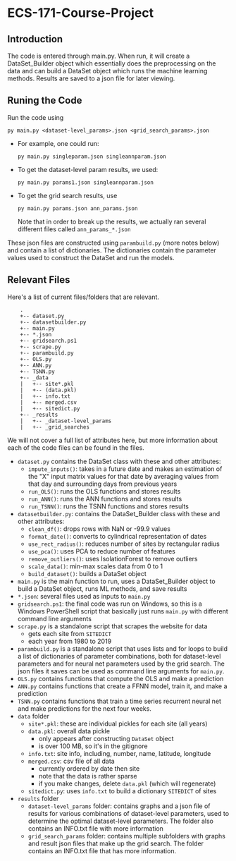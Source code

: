 # ECS-171-Course-Project

## Introduction

The code is entered through main.py. When run, it will create a DataSet_Builder
object which essentially does the preprocessing on the data and can build a
DataSet object which runs the machine learning methods. Results are saved to a
json file for later viewing.

## Runing the Code

Run the code using

`py main.py <dataset-level_params>.json <grid_search_params>.json`

* For example, one could run:

    `py main.py singleparam.json singleannparam.json`

* To get the dataset-level param results, we used:

    `py main.py params1.json singleannparam.json`

* To get the grid search results, use

    `py main.py params.json ann_params.json`

    Note that in order to break up the results, we actually ran several
    different files called `ann_params_*.json`


These json files are constructed using `parambuild.py` (more notes below) and
contain a list of dictionaries. The dictionaries contain the parameter values
used to construct the DataSet and run the models.


## Relevant Files

Here's a list of current files/folders that are relevant.
```
    .
    +-- dataset.py
    +-- datasetbuilder.py
    +-- main.py
    +-- *.json
    +-- gridsearch.ps1
    +-- scrape.py
    +-- parambuild.py
    +-- OLS.py
    +-- ANN.py
    +-- TSNN.py
    +-- _data
    |   +-- site*.pkl
    |   +-- (data.pkl)
    |   +-- info.txt
    |   +-- merged.csv
    |   +-- sitedict.py
    +-- _results
    |   +-- _dataset-level_params
    |   +-- _grid_searches

```

We will not cover a full list of attributes here, but more information about
each of the code files can be found in the files.

* `dataset.py` contains the DataSet class with these and other attributes:
    * `impute_inputs()`: takes in a future date and makes an estimation of
    the "X" input matrix values for that date by averaging values from that
    day and surrounding days from previous years
    * `run_OLS()`: runs the OLS functions and stores results
    * `run_ANN()`: runs the ANN functions and stores results
    * `run_TSNN()`: runs the TSNN functions and stores results
* `datasetbuilder.py`: contains the DataSet_Builder class with these and other
attributes:
    * `clean_df()`: drops rows with NaN or -99.9 values
    * `format_date()`: converts to cylindrical representation of dates
    * `use_rect_radius()`: reduces number of sites by rectangular radius
    * `use_pca()`: uses PCA to reduce number of features
    * `remove_outliers()`: uses IsolationForest to remove outliers
    * `scale_data()`: min-max scales data from 0 to 1
    * `build_dataset()`: builds a DataSet object
* `main.py` is the main function to run, uses a DataSet_Builder object to build
a DataSet object, runs ML methods, and save results
* `*.json`: several files used as inputs to `main.py`
* `gridsearch.ps1`: the final code was run on Windows, so this is a Windows
PowerShell script that basically just runs `main.py` with different command
line arguments
* `scrape.py` is a standalone script that scrapes the website for data
    * gets each site from `SITEDICT`
    * each year from 1980 to 2019
* `parambuild.py` is a standalone script that uses lists and for loops to build
a list of dictionaries of parameter combinations, both for dataset-level
parameters and for neural net parameters used by the grid search. The json files
it saves can be used as command line arguments for `main.py`.
* `OLS.py` contains functions that compute the OLS and make a prediction
* `ANN.py` contains functions that create a FFNN model, train it, and make a
prediction
* `TSNN.py` contains functions that train a time series recurrent neural net
and make predictions for the next four weeks.
* `data` folder
    * `site*.pkl`: these are individual pickles for each site (all years)
    * `data.pkl`: overall data pickle
        * only appears after constructing `DataSet` object
        * is over 100 MB, so it's in the gitignore
    * `info.txt`: site info, including, number, name, latitude, longitude
    * `merged.csv`: csv file of all data
        * currently ordered by date then site
        * note that the data is rather sparse
        * if you make changes, delete `data.pkl` (which will regenerate)
    * `sitedict.py`: uses `info.txt` to build a dictionary `SITEDICT` of sites
* `results` folder
    * `dataset-level_params` folder: contains graphs and a json file of results
    for various combinations of dataset-level parameters, used to determine the
    optimal dataset-level parameters. The folder also contains an INFO.txt file
    with more information
    * `grid_search_params` folder: contains multiple subfolders with graphs and
    result json files that make up the grid search. The folder contains an
    INFO.txt file that has more information.
